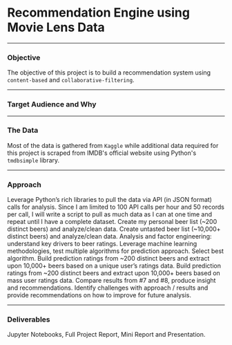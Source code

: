 # Recommendation Engine using Movie Lens Data
---
### Objective
The objective of this project is to build a recommendation system using `content-based` and `collaborative-filtering`. 

---
### Target Audience and Why

---
### The Data
Most of the data is gathered from `Kaggle` while additional data required for this project is scraped from IMDB's official website using Python's `tmdbsimple` library.

---
### Approach
Leverage Python’s rich libraries to pull the data via API (in JSON format) calls for analysis.
Since I am limited to 100 API calls per hour and 50 records per call, I will write a script to pull as much data as I can at one time and repeat until I have a complete dataset.
Create my personal beer list (~200 distinct beers) and analyze/clean data.
Create untasted beer list (~10,000+ distinct beers) and analyze/clean data.
Analysis and factor engineering: understand key drivers to beer ratings.
Leverage machine learning methodologies, test multiple algorithms for prediction approach. Select best algorithm.
Build prediction ratings from ~200 distinct beers and extract upon 10,000+ beers based on a unique user’s ratings data.
Build prediction ratings from ~200 distinct beers and extract upon 10,000+ beers based on mass user ratings data.
Compare results from #7 and #8, produce insight and recommendations.
Identify challenges with approach / results and provide recommendations on how to improve for future analysis.

---
### Deliverables
Jupyter Notebooks, Full Project Report, Mini Report and Presentation.
